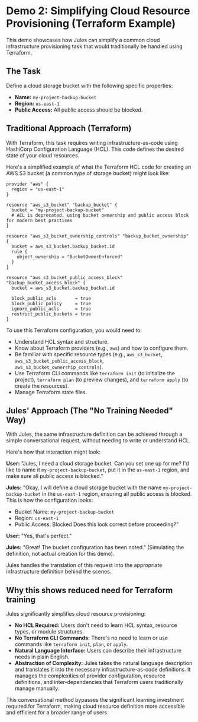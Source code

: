 # Demo 2: Simplifying Cloud Resource Provisioning (Terraform Example)

This demo showcases how Jules can simplify a common cloud infrastructure provisioning task that would traditionally be handled using Terraform.

## The Task

Define a cloud storage bucket with the following specific properties:

*   **Name:** `my-project-backup-bucket`
*   **Region:** `us-east-1`
*   **Public Access:** All public access should be blocked.

## Traditional Approach (Terraform)

With Terraform, this task requires writing infrastructure-as-code using HashiCorp Configuration Language (HCL). This code defines the desired state of your cloud resources.

Here's a simplified example of what the Terraform HCL code for creating an AWS S3 bucket (a common type of storage bucket) might look like:

```hcl
provider "aws" {
  region = "us-east-1"
}

resource "aws_s3_bucket" "backup_bucket" {
  bucket = "my-project-backup-bucket"
  # ACL is deprecated, using bucket ownership and public access block for modern best practices
}

resource "aws_s3_bucket_ownership_controls" "backup_bucket_ownership" {
  bucket = aws_s3_bucket.backup_bucket.id
  rule {
    object_ownership = "BucketOwnerEnforced"
  }
}

resource "aws_s3_bucket_public_access_block" "backup_bucket_access_block" {
  bucket = aws_s3_bucket.backup_bucket.id

  block_public_acls       = true
  block_public_policy     = true
  ignore_public_acls      = true
  restrict_public_buckets = true
}
```

To use this Terraform configuration, you would need to:

*   Understand HCL syntax and structure.
*   Know about Terraform providers (e.g., `aws`) and how to configure them.
*   Be familiar with specific resource types (e.g., `aws_s3_bucket`, `aws_s3_bucket_public_access_block`, `aws_s3_bucket_ownership_controls`).
*   Use Terraform CLI commands like `terraform init` (to initialize the project), `terraform plan` (to preview changes), and `terraform apply` (to create the resources).
*   Manage Terraform state files.

## Jules' Approach (The "No Training Needed" Way)

With Jules, the same infrastructure definition can be achieved through a simple conversational request, without needing to write or understand HCL.

Here's how that interaction might look:

**User:** "Jules, I need a cloud storage bucket. Can you set one up for me? I'd like to name it `my-project-backup-bucket`, put it in the `us-east-1` region, and make sure all public access is blocked."

**Jules:** "Okay, I will define a cloud storage bucket with the name `my-project-backup-bucket` in the `us-east-1` region, ensuring all public access is blocked. This is how the configuration looks:
*   Bucket Name: `my-project-backup-bucket`
*   Region: `us-east-1`
*   Public Access: Blocked
Does this look correct before proceeding?"

**User:** "Yes, that's perfect."

**Jules:** "Great! The bucket configuration has been noted." (Simulating the definition, not actual creation for this demo).

Jules handles the translation of this request into the appropriate infrastructure definition behind the scenes.

## Why this shows reduced need for Terraform training

Jules significantly simplifies cloud resource provisioning:

*   **No HCL Required:** Users don't need to learn HCL syntax, resource types, or module structures.
*   **No Terraform CLI Commands:** There's no need to learn or use commands like `terraform init`, `plan`, or `apply`.
*   **Natural Language Interface:** Users can describe their infrastructure needs in plain English.
*   **Abstraction of Complexity:** Jules takes the natural language description and translates it into the necessary infrastructure-as-code definitions. It manages the complexities of provider configuration, resource definitions, and inter-dependencies that Terraform users traditionally manage manually.

This conversational method bypasses the significant learning investment required for Terraform, making cloud resource definition more accessible and efficient for a broader range of users.
